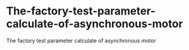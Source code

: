 # The-factory-test-parameter-calculate-of-asynchronous-motor
The factory test parameter calculate of asynchronous motor
